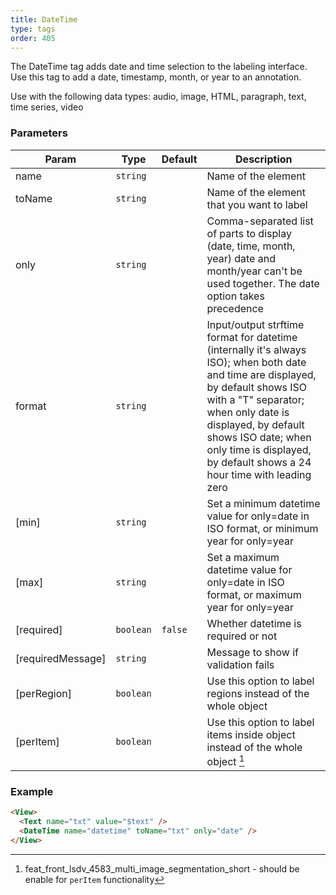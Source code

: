 ```yaml
---
title: DateTime
type: tags
order: 405
---
```


The DateTime tag adds date and time selection to the labeling interface. Use this tag to add a date, timestamp, month, or year to an annotation.

Use with the following data types: audio, image, HTML, paragraph, text, time series, video
[^1]: feat_front_lsdv_4583_multi_image_segmentation_short - should be enable for `perItem` functionality

### Parameters

| Param | Type | Default | Description |
| --- | --- | --- | --- |
| name | <code>string</code> |  | Name of the element |
| toName | <code>string</code> |  | Name of the element that you want to label |
| only | <code>string</code> |  | Comma-separated list of parts to display (date, time, month, year)        date and month/year can't be used together. The date option takes precedence |
| format | <code>string</code> |  | Input/output strftime format for datetime (internally it's always ISO);        when both date and time are displayed, by default shows ISO with a "T" separator;        when only date is displayed, by default shows ISO date;        when only time is displayed, by default shows a 24 hour time with leading zero |
| [min] | <code>string</code> |  | Set a minimum datetime value for only=date in ISO format, or minimum year for only=year |
| [max] | <code>string</code> |  | Set a maximum datetime value for only=date in ISO format, or maximum year for only=year |
| [required] | <code>boolean</code> | <code>false</code> | Whether datetime is required or not |
| [requiredMessage] | <code>string</code> |  | Message to show if validation fails |
| [perRegion] | <code>boolean</code> |  | Use this option to label regions instead of the whole object |
| [perItem] | <code>boolean</code> |  | Use this option to label items inside object instead of the whole object [^1] |

### Example
```html
<View>
  <Text name="txt" value="$text" />
  <DateTime name="datetime" toName="txt" only="date" />
</View>
```
